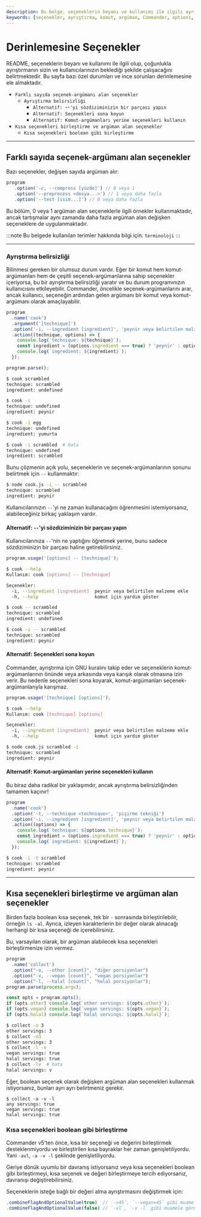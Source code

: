 ```yaml
---
description: Bu belge, seçeneklerin beyanı ve kullanımı ile ilgili ayrıntılı bilgi sağlar. Ayrıştırma belirsizlikleri ve çeşitli durumlarla ilgili öneriler içermektedir.
keywords: [seçenekler, ayrıştırma, komut, argüman, Commander, options, kullanım]
---
```



# Derinlemesine Seçenekler

README, seçeneklerin beyanı ve kullanımı ile ilgili olup, çoğunlukla ayrıştırmanın sizin ve kullanıcılarınızın beklediği şekilde çalışacağını belirtmektedir. Bu sayfa bazı özel durumları ve ince sorunları derinlemesine ele almaktadır.

- `Farklı sayıda seçenek-argümanı alan seçenekler`
  - `Ayrıştırma belirsizliği`
    - `Alternatif: `--`'yi sözdiziminizin bir parçası yapın`
    - `Alternatif: Seçenekleri sona koyun`
    - `Alternatif: Komut-argümanları yerine seçenekleri kullanın`
- `Kısa seçenekleri birleştirme ve argüman alan seçenekler`
  - `Kısa seçenekleri boolean gibi birleştirme`

---

## Farklı sayıda seçenek-argümanı alan seçenekler

Bazı seçenekler, değişen sayıda argüman alır:

```js
program
   .option('-c, --compress [yüzde]') // 0 veya 1
   .option('--preprocess <dosya...>') // 1 veya daha fazla
   .option('--test [isim...]') // 0 veya daha fazla
```

Bu bölüm, 0 veya 1 argüman alan seçeneklerle ilgili örnekler kullanmaktadır, ancak tartışmalar aynı zamanda daha fazla argüman alan değişken seçeneklere de uygulanmaktadır.

:::note
Bu belgede kullanılan terimler hakkında bilgi için: `terminoloji`
:::

---

### Ayrıştırma belirsizliği

Bilinmesi gereken bir olumsuz durum vardır. Eğer bir komut hem komut-argümanları hem de çeşitli seçenek-argümanlarına sahip seçenekler içeriyorsa, bu bir ayrıştırma belirsizliği yaratır ve bu durum programınızın kullanıcısını etkileyebilir. Commander, öncelikle seçenek-argümanlarını arar, ancak kullanıcı, seçeneğin ardından gelen argümanı bir komut veya komut-argümanı olarak amaçlayabilir.

```js
program
  .name('cook')
  .argument('[technique]')
  .option('-i, --ingredient [ingredient]', 'peynir veya belirtilen malzeme ekle')
  .action((technique, options) => {
    console.log(`technique: ${technique}`);
    const ingredient = (options.ingredient === true) ? 'peynir' : options.ingredient;
    console.log(`ingredient: ${ingredient}`);
  });

program.parse();
```

```sh
$ cook scrambled
technique: scrambled
ingredient: undefined

$ cook -i
technique: undefined
ingredient: peynir

$ cook -i egg
technique: undefined
ingredient: yumurta

$ cook -i scrambled  # hata
technique: undefined
ingredient: scrambled
```

Bunu çözmenin açık yolu, seçeneklerin ve seçenek-argümanlarının sonunu belirtmek için `--` kullanmaktır:

```sh
$ node cook.js -i -- scrambled
technique: scrambled
ingredient: peynir
```

Kullanıcılarınızın `--`'yi ne zaman kullanacağını öğrenmesini istemiyorsanız, alabileceğiniz birkaç yaklaşım vardır.

#### Alternatif: `--`'yi sözdiziminizin bir parçası yapın

Kullanıcılarınıza `--`'nin ne yaptığını öğretmek yerine, bunu sadece sözdiziminizin bir parçası haline getirebilirsiniz.

```js
program.usage('[options] -- [technique]');
```

```sh
$ cook --help
Kullanım: cook [options] -- [technique]

Seçenekler:
  -i, --ingredient [ingredient]  peynir veya belirtilen malzeme ekle
  -h, --help                     komut için yardım göster

$ cook -- scrambled
technique: scrambled
ingredient: undefined

$ cook -i -- scrambled
technique: scrambled
ingredient: peynir
```

#### Alternatif: Seçenekleri sona koyun

Commander, ayrıştırma için GNU kuralını takip eder ve seçeneklerin komut-argümanlarının önünde veya arkasında veya karışık olarak olmasına izin verir. Bu nedenle seçenekleri sona koyarak, komut-argümanları seçenek-argümanlarıyla karışmaz.

```js
program.usage('[technique] [options]');
```

```sh
$ cook --help
Kullanım: cook [technique] [options]

Seçenekler:
  -i, --ingredient [ingredient]  peynir veya belirtilen malzeme ekle
  -h, --help                     komut için yardım göster

$ node cook.js scrambled -i
technique: scrambled
ingredient: peynir
```

#### Alternatif: Komut-argümanları yerine seçenekleri kullanın

Bu biraz daha radikal bir yaklaşımdır, ancak ayrıştırma belirsizliğinden tamamen kaçınır!

```js
program
  .name('cook')
  .option('-t, --technique <technique>', 'pişirme tekniği')
  .option('-i, --ingredient [ingredient]', 'peynir veya belirtilen malzeme ekle')
  .action((options) => {
    console.log(`technique: ${options.technique}`);
    const ingredient = (options.ingredient === true) ? 'peynir' : options.ingredient;
    console.log(`ingredient: ${ingredient}`);
  });
```

```sh
$ cook -i -t scrambled
technique: scrambled
ingredient: peynir
```

---

## Kısa seçenekleri birleştirme ve argüman alan seçenekler

Birden fazla boolean kısa seçenek, tek bir `-` sonrasında birleştirilebilir, örneğin `ls -al`. Ayrıca, izleyen karakterlerin bir değer olarak alınacağı herhangi bir kısa seçeneği de içerebilirsiniz.

Bu, varsayılan olarak, bir argüman alabilecek kısa seçenekleri birleştirmenize izin vermez.

```js
program
  .name('collect')
  .option("-o, --other [count]", "diğer porsiyonlar")
  .option("-v, --vegan [count]", "vegan porsiyonlar")
  .option("-l, --halal [count]", "helal porsiyonlar");
program.parse(process.argv);

const opts = program.opts();
if (opts.other) console.log(`other servings: ${opts.other}`);
if (opts.vegan) console.log(`vegan servings: ${opts.vegan}`);
if (opts.halal) console.log(`halal servings: ${opts.halal}`);
```

```sh
$ collect -o 3
other servings: 3
$ collect -o3
other servings: 3
$ collect -l -v
vegan servings: true
halal servings: true
$ collect -lv  # hata
halal servings: v
```

Eğer, boolean seçenek olarak değişken argüman alan seçenekleri kullanmak istiyorsanız, bunları ayrı ayrı belirtmeniz gerekir.

```console
$ collect -a -v -l
any servings: true
vegan servings: true
halal servings: true
```

### Kısa seçenekleri boolean gibi birleştirme

Commander v5'ten önce, kısa bir seçeneği ve değerini birleştirmek desteklenmiyordu ve birleştirilen kısa bayraklar her zaman genişletiliyordu. Yani `-avl`, `-a -v -l` şeklinde genişletiliyordu.

Geriye dönük uyumlu bir davranış istiyorsanız veya kısa seçenekleri boolean gibi birleştirmeyi, kısa seçenek ve değeri birleştirmeye tercih ediyorsanız, davranışı değiştirebilirsiniz.

Seçeneklerin isteğe bağlı bir değeri alma ayrıştırmasını değiştirmek için:

```js
.combineFlagAndOptionalValue(true)  // `-v45`, `--vegan=45` gibi muamele görmektedir, bu varsayılan davranıştır
.combineFlagAndOptionalValue(false) // `-vl`, `-v -l` gibi muamele görmektedir